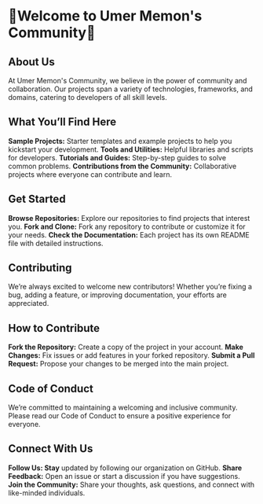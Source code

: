 # 🌟Welcome to Umer Memon's Community🌟
## About Us
At Umer Memon's Community, we believe in the power of community and collaboration. Our projects span a variety of technologies, frameworks, and domains, catering to developers of all skill levels.

## What You’ll Find Here
**Sample Projects:** Starter templates and example projects to help you kickstart your development.
**Tools and Utilities:** Helpful libraries and scripts for developers.
**Tutorials and Guides:** Step-by-step guides to solve common problems.
**Contributions from the Community:** Collaborative projects where everyone can contribute and learn.

## Get Started
**Browse Repositories:** Explore our repositories to find projects that interest you.
**Fork and Clone:** Fork any repository to contribute or customize it for your needs.
**Check the Documentation:** Each project has its own README file with detailed instructions.

## Contributing
We’re always excited to welcome new contributors! Whether you’re fixing a bug, adding a feature, or improving documentation, your efforts are appreciated.

## How to Contribute
**Fork the Repository:** Create a copy of the project in your account.
**Make Changes:** Fix issues or add features in your forked repository.
**Submit a Pull Request:** Propose your changes to be merged into the main project.

## Code of Conduct
We’re committed to maintaining a welcoming and inclusive community. Please read our Code of Conduct to ensure a positive experience for everyone.

## Connect With Us
**Follow Us: Stay** updated by following our organization on GitHub.
**Share Feedback:** Open an issue or start a discussion if you have suggestions.
**Join the Community:** Share your thoughts, ask questions, and connect with like-minded individuals.

